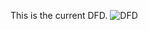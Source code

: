 This is the current DFD.
![DFD](https://cloud.githubusercontent.com/assets/14991150/10872330/60f4eea4-80b4-11e5-94f5-a1b94bb30c3a.jpg)
